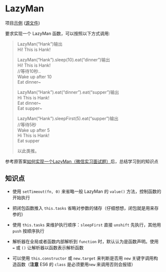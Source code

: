 # LazyMan

项目[示例](https://zhengjunxin.github.io/web-samples/src/lazy_man/) ([源文件](https://github.com/zhengjunxin/web-samples/blob/master/src/lazy_man/index.html))  

要求实现一个 LazyMan 函数，可以按照以下方式调用:

> LazyMan(“Hank”)输出  
> Hi! This is Hank!
> 
> LazyMan(“Hank”).sleep(10).eat(“dinner”)输出  
> Hi! This is Hank!  
> //等待10秒..  
> Wake up after 10  
> Eat dinner~  
> 
> LazyMan(“Hank”).eat(“dinner”).eat(“supper”)输出  
> Hi This is Hank!  
> Eat dinner~  
> Eat supper~  
> 
> LazyMan(“Hank”).sleepFirst(5).eat(“supper”)输出  
> //等待5秒  
> Wake up after 5  
> Hi This is Hank!  
> Eat supper
> 
> 以此类推。

参考原答案[如何实现一个LazyMan（微信实习面试题）](http://web.jobbole.com/89626/)后，总结学习到的知识点

## 知识点
- 使用 `setTimeout(fn, 0)` 来省略一般 LazyMan 的 `value()` 方法，控制函数的开始执行

- 把闭包函数推入 `this.tasks` 省略对参数的储存（仔细想想，闭包就是用来存参的）

- 使用 `this.tasks` 来维护执行顺序：`sleepFirst` 直接 `unshift` 先执行，其他用 `push` 按顺序执行

- 解析器在全局或者函数内部解析到 `function` 时，默认认为是函数声明。使用 `=` 或 `()` 让解析器以函数表示解析函数

- 可以使用 `this.constructor` 或 `new.target` 来判断是否用 `new` 关键字调用构造函数（**注意** ES6 的 `class` 是必须要用`new` 来调用否则会报错）